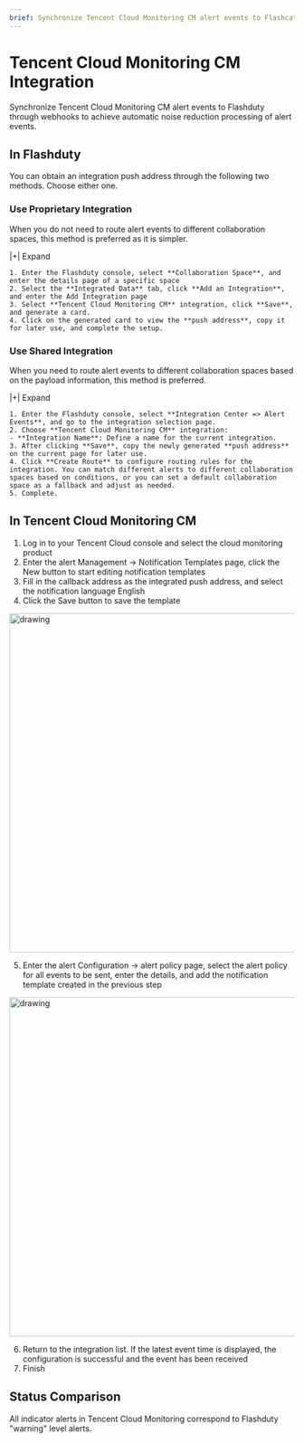 ```yaml
---
brief: Synchronize Tencent Cloud Monitoring CM alert events to Flashcat through webhooks to achieve automatic noise reduction processing of alert events
---
```


# Tencent Cloud Monitoring CM Integration

Synchronize Tencent Cloud Monitoring CM alert events to Flashduty through webhooks to achieve automatic noise reduction processing of alert events.

## In Flashduty
You can obtain an integration push address through the following two methods. Choose either one.

### Use Proprietary Integration

When you do not need to route alert events to different collaboration spaces, this method is preferred as it is simpler.

|+| Expand

    1. Enter the Flashduty console, select **Collaboration Space**, and enter the details page of a specific space
    2. Select the **Integrated Data** tab, click **Add an Integration**, and enter the Add Integration page
    3. Select **Tencent Cloud Monitoring CM** integration, click **Save**, and generate a card.
    4. Click on the generated card to view the **push address**, copy it for later use, and complete the setup.

### Use Shared Integration

When you need to route alert events to different collaboration spaces based on the payload information, this method is preferred.

|+| Expand

    1. Enter the Flashduty console, select **Integration Center => Alert Events**, and go to the integration selection page.
    2. Choose **Tencent Cloud Monitoring CM** integration:
    - **Integration Name**: Define a name for the current integration.
    3. After clicking **Save**, copy the newly generated **push address** on the current page for later use.
    4. Click **Create Route** to configure routing rules for the integration. You can match different alerts to different collaboration spaces based on conditions, or you can set a default collaboration space as a fallback and adjust as needed.
    5. Complete.

## In Tencent Cloud Monitoring CM

1. Log in to your Tencent Cloud console and select the cloud monitoring product
2. Enter the alert Management -> Notification Templates page, click the New button to start editing notification templates
3. Fill in the callback address as the integrated push address, and select the notification language English
4. Click the Save button to save the template

<img alt="drawing" width="600" src="https://fc.3ti.site/zh/flashduty/mixin/alert_integration/tencent_cm/1.avif" />

5. Enter the alert Configuration -> alert policy page, select the alert policy for all events to be sent, enter the details, and add the notification template created in the previous step

<img alt="drawing" width="600" src="https://fc.3ti.site/zh/flashduty/mixin/alert_integration/tencent_cm/2.avif" />

6. Return to the integration list. If the latest event time is displayed, the configuration is successful and the event has been received
7. Finish

## Status Comparison

All indicator alerts in Tencent Cloud Monitoring correspond to Flashduty "warning" level alerts.